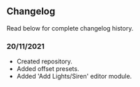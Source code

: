 ## Changelog
Read below for complete changelog history.

### 20/11/2021
- Created repository.
- Added offset presets.
- Added 'Add Lights/Siren' editor module.